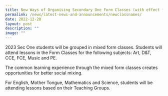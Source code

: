 ```yaml
---
title: New Ways of Organising Secondary One Form Classes (with effect from 2023)
permalink: /news/latest-news-and-announcements/newclassnames/
date: 2022-12-28
layout: post
description: ""
image: ""
---
```

2023 Sec One students will be grouped in mixed form classes. Students will attend lessons in the Form Classes for the following subjects: Art, D&T, CCE, FCE, Music and PE. 

The common learning experience through the mixed form classes creates opportunities for better social mixing. 

For English, Mother Tongue, Mathematics and Science, students will be attending lessons based on their Teaching Groups.